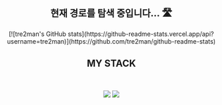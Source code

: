 <h2 align="center"><b> 현재 경로를 탐색 중입니다... 🛣️ </b></h2>

<p align="center"> [![tre2man's GitHub stats](https://github-readme-stats.vercel.app/api?username=tre2man)](https://github.com/tre2man/github-readme-stats) </p>

<h2 align="center"><b> MY STACK </b></h2>
</br>
<p align="center">
<img src="https://img.shields.io/badge/c-00599C?style=flat-square&logo=c%2B%2B&logoColor=white"/></a>
<img src="https://img.shields.io/badge/c++-00599C?style=flat-square&logo=c%2B%2B&logoColor=white"/></a>
</p>

